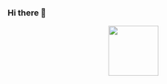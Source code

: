 ### Hi there 👋

<div id="header" align="center">
  <img src="https://giphy.com/clips/Alexa99-iFyYc5cmYtTYSbFhYL/giphy.gif" width="100"/>
</div>


